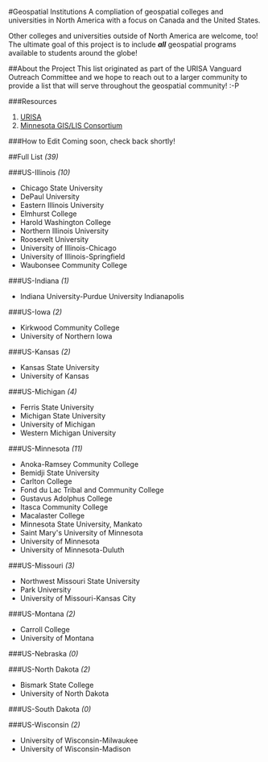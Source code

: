 #Geospatial Institutions
A compliation of geospatial colleges and universities in North America with a focus on Canada and the United States. 

Other colleges and universities outside of North America are welcome, too! The ultimate goal of this project is to include **_all_** geospatial programs available to students around the globe! 

##About the Project
This list originated as part of the URISA Vanguard Outreach Committee and we hope to reach out to a larger community to provide a list that will serve throughout the geospatial community! :-P

###Resources
1. <a href="http://www.urisa.org/careers/colleges-and-universities" target="_blank">URISA</a>
2. <a href="http://www.mngislis.org/?page=higher_ed_links" target="_blank">Minnesota GIS/LIS Consortium</a>

###How to Edit
Coming soon, check back shortly!

##Full List *(39)*

###US-Illinois *(10)*
- Chicago State University
- DePaul University
- Eastern Illinois University
- Elmhurst College
- Harold Washington College
- Northern Illinois University
- Roosevelt University
- University of Illinois-Chicago
- University of Illinois-Springfield
- Waubonsee Community College

###US-Indiana *(1)*
- Indiana University-Purdue University Indianapolis

###US-Iowa *(2)*
- Kirkwood Community College
- University of Northern Iowa

###US-Kansas *(2)*
- Kansas State University
- University of Kansas

###US-Michigan *(4)*
- Ferris State University
- Michigan State University
- University of Michigan
- Western Michigan University

###US-Minnesota *(11)*
- Anoka-Ramsey Community College
- Bemidji State University
- Carlton College
- Fond du Lac Tribal and Community College
- Gustavus Adolphus College
- Itasca Community College
- Macalaster College
- Minnesota State University, Mankato
- Saint Mary's University of Minnesota
- University of Minnesota
- University of Minnesota-Duluth

###US-Missouri *(3)*
- Northwest Missouri State University
- Park University
- University of Missouri-Kansas City

###US-Montana *(2)*
- Carroll College
- University of Montana

###US-Nebraska *(0)*

###US-North Dakota *(2)*
- Bismark State College
- University of North Dakota

###US-South Dakota *(0)*

###US-Wisconsin *(2)*
- University of Wisconsin-Milwaukee
- University of Wisconsin-Madison